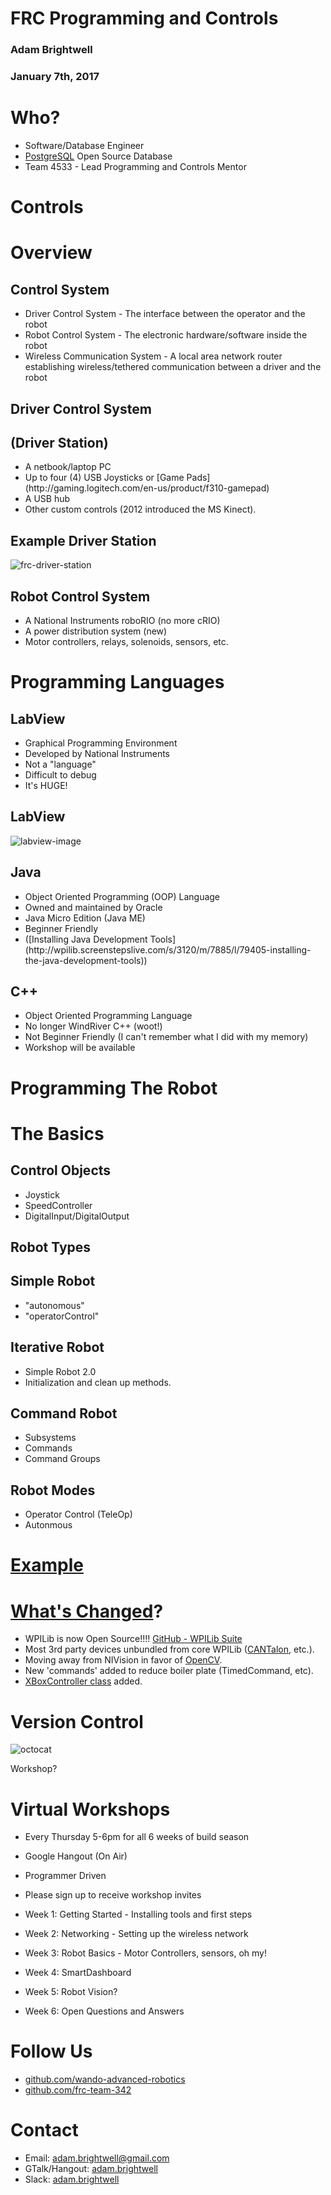 # FRC Programming and Controls

### Adam Brightwell
### January 7th, 2017



# Who?

* Software/Database Engineer
* [PostgreSQL](http://www.postgresql.org/) Open Source Database
* Team 4533 - Lead Programming and Controls Mentor



# Controls


# Overview


## Control System
<ul>
<li class="fragment">Driver Control System - The interface between the operator and the robot</li>

<li class="fragment">Robot Control System - The electronic hardware/software inside the robot</li>

<li class="fragment">Wireless Communication System - A local area network router establishing wireless/tethered communication between a driver and the robot</li>
</ul>


## Driver Control System
## (Driver Station)

<ul>
<li>A netbook/laptop PC</li>
<li>Up to four (4) USB Joysticks or [Game Pads](http://gaming.logitech.com/en-us/product/f310-gamepad)</li>
<li>A USB hub</li>
<li>Other custom controls (2012 introduced the MS Kinect).</li>
</ul>


## Example Driver Station
![frc-driver-station](./images/frc-driver-station.jpeg)


## Robot Control System

<ul>
<li>A National Instruments roboRIO (no more cRIO)</li>
<li>A power distribution system (new)</li>
<li>Motor controllers, relays, solenoids, sensors, etc.</li>
</ul>



# Programming Languages


## LabView
<ul class="fragment">
    <li class="fragment">Graphical Programming Environment</li>
    <li class="fragment">Developed by National Instruments</li>
    <li class="fragment">Not a "language"</li>
    <li class="fragment">Difficult to debug</li>
    <li class="fragment">It's HUGE!</li>
</ul>


## LabView
![labview-image](./images/labview.jpg)


## Java
<ul>
    <li class="fragment">Object Oriented Programming (OOP) Language</li>
    <li class="fragment">Owned and maintained by Oracle</li>
    <li class="fragment">Java Micro Edition (Java ME)</li>
    <li class="fragment">Beginner Friendly</li>
    <li class="fragment">([Installing Java Development Tools](http://wpilib.screenstepslive.com/s/3120/m/7885/l/79405-installing-the-java-development-tools))</li>
</ul>


## C++
<ul>
<li class="fragment">Object Oriented Programming Language</li>
<li class="fragment">No longer WindRiver C++ (woot!)</li>
<li class="fragment">Not Beginner Friendly (I can't remember what I did with my memory)</li>
<li class="fragment">Workshop will be available</li>
</ul>



# Programming The Robot


# The Basics


## Control Objects
* Joystick
* SpeedController
* DigitalInput/DigitalOutput


## Robot Types


## Simple Robot
* "autonomous"
* "operatorControl"


## Iterative Robot
* Simple Robot 2.0
* Initialization and clean up methods.


## Command Robot

* Subsystems
* Commands
* Command Groups


## Robot Modes
* Operator Control (TeleOp)
* Autonmous


# [Example](https://github.com/abrightwell/frc-kickoff-example/blob/master/src/edu/wpi/first/wpilibj/templates/RobotTemplate.java)



# [What's Changed](https://wpilib.screenstepslive.com/s/4485/m/13503/l/681378-new-for-2017)?
* WPILib is now Open Source!!!! [GitHub - WPILib Suite](https://github.com/wpilibsuite)
* Most 3rd party devices unbundled from core WPILib ([CANTalon](http://www.ctr-electronics.com/hro.html#product_tabs_technical_resources), etc.).
* Moving away from NIVision in favor of [OpenCV](http://opencv.org/).
* New 'commands' added to reduce boiler plate (TimedCommand, etc).
* [XBoxController class](https://github.com/wpilibsuite/allwpilib/blob/master/wpilibj/src/athena/java/edu/wpi/first/wpilibj/XboxController.java) added.



# Version Control
![octocat](./images/octocat.png)

Workshop?



# Virtual Workshops


* Every Thursday 5-6pm for all 6 weeks of build season
* Google Hangout (On Air)
* Programmer Driven
* Please sign up to receive workshop invites


* Week 1: Getting Started - Installing tools and first steps
* Week 2: Networking - Setting up the wireless network
* Week 3: Robot Basics - Motor Controllers, sensors, oh my!
* Week 4: SmartDashboard
* Week 5: Robot Vision?
* Week 6: Open Questions and Answers



# Follow Us
* [github.com/wando-advanced-robotics](https://github.com/wando-advanced-robotics)
* [github.com/frc-team-342](https://github.com/frc-team-342)



# Contact

* Email: [adam.brightwell@gmail.com](mailto:adam.brightwell@gmail.com)
* GTalk/Hangout: [adam.brightwell](https://hangouts.google.com/)
* Slack: [adam.brightwell](https://scfrc.slack.com)
